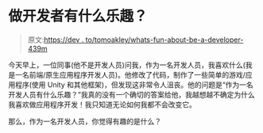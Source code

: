 # 做开发者有什么乐趣？

> 原文:[https://dev . to/tomoakley/whats-fun-about-be-a-developer-439m](https://dev.to/tomoakley/whats-fun-about-being-a-developer-439m)

今天早上，一位同事(他不是开发人员)问我，作为一名开发人员，我喜欢什么(我是一名前端/原生应用程序开发人员)。他修改了代码，制作了一些简单的游戏/应用程序(使用 Unity 和其他框架)，但发现这非常令人沮丧。他的问题是“作为一名开发人员有什么乐趣？”我真的没有一个确切的答案给他，我越想越不确定为什么我喜欢做应用程序开发！我只知道无论如何我都不会改变它。

那么，作为一名开发人员，你觉得有趣的是什么？